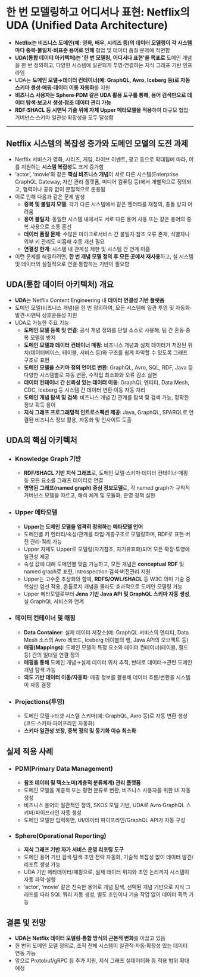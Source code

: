# 한 번 모델링하고 어디서나 표현: Netflix의 UDA (Unified Data Architecture)


* **Netflix는 비즈니스 도메인(예: 영화, 배우, 시리즈 등)의 데이터 모델링이 각 시스템마다 중복·불일치·비표준 용어로 인해** 협업 및 데이터 품질 문제에 직면함
* **UDA(통합 데이터 아키텍처)는 '한 번 모델링, 어디서나 표현'을 목표로** 도메인 개념을 한 번 정의하고, 다양한 시스템에 일관되게 투영·연결하는 지식 그래프 기반 인프라임
* UDA는 **도메인 모델→데이터 컨테이너(예: GraphQL, Avro, Iceberg 등)로 자동 스키마 생성·매핑·데이터 이동 자동화**를 지원
* **비즈니스 사용자는 Sphere·PDM 같은 UDA 활용 도구를 통해, 용어 검색만으로 데이터 탐색·보고서 생성·참조 데이터 관리 가능**
* **RDF·SHACL 등 시맨틱 기술 위에 자체 Upper 메타모델을 적용**하여 대규모 협업·거버넌스·스키마 일관성·확장성을 모두 달성함

---

Netflix 시스템의 복잡성 증가와 도메인 모델의 도전 과제
----------------------------------

* Netflix 서비스가 영화, 시리즈, 게임, 라이브 이벤트, 광고 등으로 확대됨에 따라, 이를 지원하는 **시스템 복잡성**도 크게 증가함
* ‘actor’, ‘movie’와 같은 **핵심 비즈니스 개념**이 서로 다른 시스템(Enterprise GraphQL Gateway, 자산 관리 플랫폼, 미디어 컴퓨팅 등)에서 개별적으로 정의되고, 협력이나 공유 없이 분절적으로 운용됨
* 이로 인해 다음과 같은 문제 발생
  + **중복 및 불일치 모델**: 각기 다른 시스템에서 같은 엔터티를 재정의, 충돌 방지 어려움
  + **용어 불일치**: 동일한 시스템 내에서도 서로 다른 용어 사용 또는 같은 용어의 중복 사용으로 소통 혼선
  + **데이터 품질 문제**: 수많은 마이크로서비스 간 불일치·참조 오류 존재, 식별자나 외부 키 관리도 미흡해 수동 개선 필요
  + **연결성 한계**: 시스템 내 관계성 제한 및 시스템 간 연계 미흡
* 이런 문제를 해결하려면, **한 번 개념 모델 정의 후 모든 곳에서 재사용**하고, 실 시스템 및 데이터와 실질적으로 연결·통합하는 기반이 필요함

UDA(통합 데이터 아키텍처) 개요
-------------------

* **UDA**는 Netflix Content Engineering 내 **데이터 연결성 기반 플랫폼**
* 도메인 모델(비즈니스 개념)을 한 번 정의하여, 모든 시스템에 일관 투영 및 자동화·발견·시맨틱 상호운용성 지원
* UDA로 가능한 주요 기능
  + **도메인 모델 등록 및 연결**: 공식 개념 정의를 단일 소스로 사용해, 팀 간 혼동·중복 모델링 방지
  + **도메인 모델과 데이터 컨테이너 매핑**: 비즈니스 개념과 실제 데이터가 저장된 위치(데이터베이스, 테이블, 서비스 등)와 구조를 쉽게 파악할 수 있도록 그래프 구조로 표현
  + **도메인 모델을 스키마 정의 언어로 변환**: GraphQL, Avro, SQL, RDF, Java 등 다양한 시스템별로 자동 변환, 수작업 최소화와 오류 감소 실현
  + **데이터 컨테이너 간 신뢰성 있는 데이터 이동**: GraphQL 엔티티, Data Mesh, CDC, Iceberg 등 시스템 간 데이터 변환·이동 자동 처리
  + **도메인 개념 탐색 및 검색**: 비즈니스 개념 간 관계를 탐색 및 검색 가능, 정확한 정보 획득 용이
  + **지식 그래프 프로그래밍적 인트로스펙션 제공**: Java, GraphQL, SPARQL로 연결된 비즈니스 정보 활용, 자동화 및 인사이트 도출

UDA의 핵심 아키텍처
------------

* ### Knowledge Graph 기반

  + **RDF/SHACL 기반 지식 그래프**로, 도메인 모델·스키마·데이터 컨테이너·매핑 등 모든 요소를 그래프 데이터로 연결
  + **명명된 그래프(named graph) 중심 정보모델**로, 각 named graph가 규칙적 거버넌스 모델을 따르고, 해석 체계 및 모듈화, 운영 정책 실현
* ### Upper 메타모델

  + **Upper는 도메인 모델을 엄격히 정의하는 메타모델 언어**
  + 도메인별 키 엔터티/속성/관계를 타입·계층구조로 모델링하며, RDF로 표현·버전 관리·쿼리 가능
  + Upper 자체도 Upper로 모델링(자기참조, 자기유효화)되어 모든 확장·투영에 일관성 제공
  + 속성 값에 대해 도메인별 맞춤 가능하고, 모든 개념은 **conceptual RDF** 및 named graph로 표현, introspection·검색·버전관리 지원
  + Upper는 고수준 추상화와 함께, **RDFS/OWL/SHACL** 등 W3C 의미 기술 중 핵심만 엄선 적용, 온톨로지 개념을 몰라도 효과적으로 도메인 모델링 가능
  + Upper 메타모델로부터 **Jena 기반 Java API 및 GraphQL 스키마 자동 생성**, 실 GraphQL 서비스와 연계
* ### 데이터 컨테이너 및 매핑

  + **Data Container**: 실제 데이터 저장소(예: GraphQL 서비스의 엔티티, Data Mesh 소스의 Avro 레코드, Iceberg 테이블의 행, Java API의 오브젝트 등)
  + **매핑(Mappings)**: 도메인 모델의 특정 요소와 데이터 컨테이너(테이블, 필드 등) 간의 일대일 연결 정의
  + **매핑을 통해** 도메인 개념→실제 데이터 위치 추적, 반대로 데이터→관련 도메인 개념 탐색 가능
  + **의도 기반 데이터 이동/자동화**: 매핑 정보를 활용해 데이터 흐름/변환을 시스템이 자동 결정
* ### Projections(투영)

  + 도메인 모델→타겟 시스템 스키마(예: GraphQL, Avro 등)로 자동 변환·생성(코드·스키마·파이프라인 자동화)
  + **스키마 일관성 보장, 중복 정의 및 동기화 이슈 최소화**

실제 적용 사례
--------

* ### PDM(Primary Data Management)

  + **참조 데이터 및 택소노미(계층적 분류체계) 관리 플랫폼**
  + 도메인 모델을 계층적 또는 평면 분류로 변환, 비즈니스 사용자를 위한 UI 자동 생성
  + 비즈니스 용어의 일관적인 정의, SKOS 모델 기반, UDA로 Avro·GraphQL 스키마/파이프라인 자동 생성
  + 도메인 모델만 입력하면, UI/데이터 파이프라인/GraphQL API가 자동 구성
* ### Sphere(Operational Reporting)

  + **지식 그래프 기반 자가 서비스 운영 리포팅 도구**
  + 도메인 용어 기반 검색·탐색·조인 전략 자동화, 기술적 복잡성 없이 데이터 발견/리포트 생성 가능
  + UDA 기반 메타데이터/매핑으로, 실제 데이터 위치와 조인 논리까지 시스템이 자동 파악·실행
  + ‘actor’, ‘movie’ 같은 친숙한 용어로 개념 탐색, 선택된 개념 기반으로 지식 그래프를 따라 SQL 쿼리 자동 생성, 별도 조인이나 기술 작업 없이 데이터 획득 가능

결론 및 전망
-------

* **UDA는 Netflix 데이터 모델링·통합 방식의 근본적 변화**를 이끌고 있음
* 한 번의 도메인 모델 정의로, 조직 전체 시스템이 일관적·자동·확장성 있는 데이터 연동 가능
* 앞으로 Protobuf/gRPC 등 추가 지원, 지식 그래프 실데이터화 등 적용 범위 확대 예정
